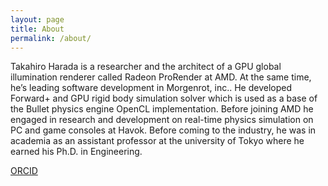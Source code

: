 ```yaml
---
layout: page
title: About
permalink: /about/
---
```


Takahiro Harada is a researcher and the architect of a GPU global illumination renderer called Radeon ProRender at AMD. At the same time, he’s leading software development in Morgenrot, inc.. He developed Forward+ and GPU rigid body simulation solver which is used as a base of the Bullet physics engine OpenCL implementation. Before joining AMD he engaged in research and development on real-time physics simulation on PC and game consoles at Havok. Before coming to the industry, he was in academia as an assistant professor at the university of Tokyo where he earned his Ph.D. in Engineering.

[ORCID](https://orcid.org/0000-0001-5158-8455)
